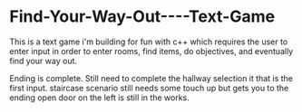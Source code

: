 # Find-Your-Way-Out----Text-Game

This is a text game i'm building for fun with c++ which requires the user to enter input in order to enter rooms, find items, do objectives, and eventually find your way out. 

Ending is complete. Still need to complete the hallway selection it that is the first input. 
staircase scenario still needs some touch up but gets you to the ending
open door on the left is still in the works. 

